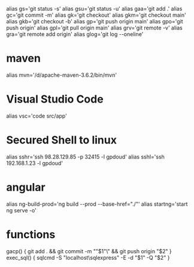 alias gs='git status -s'
alias gsu='git status -u'
alias gaa='git add .'
alias gc='git commit -m'
alias gk='git checkout'
alias gkm='git checkout main'
alias gkb='git checkout -b'
alias gp='git push origin main'
alias gpo='git push origin'
alias gpl='git pull origin main'
alias grv='git remote -v'
alias gra='git remote add origin'
alias glog='git log --oneline'
# maven
alias mvn='/d/apache-maven-3.6.2/bin/mvn'
# Visual Studio Code
alias vsc='code src/app'
# Secured Shell to linux
alias sshr='ssh 98.28.129.85 -p 32415 -l gpdoud'
alias sshl='ssh 192.168.1.23 -l gpdoud'
# angular
alias ng-build-prod='ng build --prod --base-href="./"'
alias startng='start ng serve -o'
# functions
gacp() {
    git add . && git commit -m \""$1"\" && git push origin "$2"
}
exec_sql() {
        sqlcmd -S "localhost\sqlexpress" -E -d "$1" -Q "$2"
}
